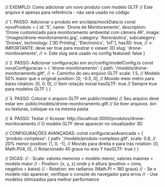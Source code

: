 // EXEMPLO: Como adicionar um novo produto com modelo GLTF
// Este arquivo é apenas para referência - não será usado no código

// 1. PASSO: Adicionar o produto em src/data/mockData.ts
const novoProduto = {
  id: '5',
  name: 'Drone de Monitoramento',
  description: 'Drone customizado para monitoramento ambiental com câmera 4K',
  image: '/images/drone-monitoramento.jpg',
  category: 'Aeronáutica',
  subcategory: 'Drones',
  technology: ['3D Printing', 'Electronics', 'IoT'],
  has3D: true,  // ← IMPORTANTE: deve ser true para mostrar o viewer 3D
  slug: 'drone-monitoramento',  // ← Este slug será usado no config
  featured: false
}

// 2. PASSO: Adicionar configuração em src/config/modelConfig.ts
const novaConfiguracao = {
  'drone-monitoramento': {
    path: '/models/drone-monitoramento.gltf',  // ← Caminho do seu arquivo GLTF
    scale: 1.5,                    // Modelo 50% maior que o original
    position: [0, -0.5, 0],       // Movido meio metro para baixo
    rotation: [0, 0, 0],           // Sem rotação inicial
    hasGLTF: true                 // Sempre true para modelos GLTF
  }
}

// 3. PASSO: Colocar o arquivo GLTF em public/models/
// Seu arquivo deve estar em: public/models/drone-monitoramento.gltf
// Se tiver arquivos .bin ou texturas, coloque-os na mesma pasta

// 4. PASSO: Testar
// Acesse: http://localhost:3000/produtos/drone-monitoramento
// O modelo GLTF deve aparecer no visualizador 3D

// CONFIGURAÇÕES AVANÇADAS:
const configuracaoAvancada = {
  'produto-complexo': {
    path: '/models/produto-complexo.gltf',
    scale: 0.8,                   // 20% menor
    position: [1, 0, -1],         // Movido para direita e para trás
    rotation: [0, Math.PI/4, 0],  // Rotacionado 45 graus no eixo Y
    hasGLTF: true
  }
}

// DICAS:
// - Scale: valores menores = modelo menor, valores maiores = modelo maior
// - Position: [x, y, z] onde y é altura (positivo = cima, negativo = baixo)
// - Rotation: em radianos (Math.PI = 180 graus)
// - Se o modelo não aparecer, verifique o console do navegador para erros
// - Use modelos otimizados para melhor performance

